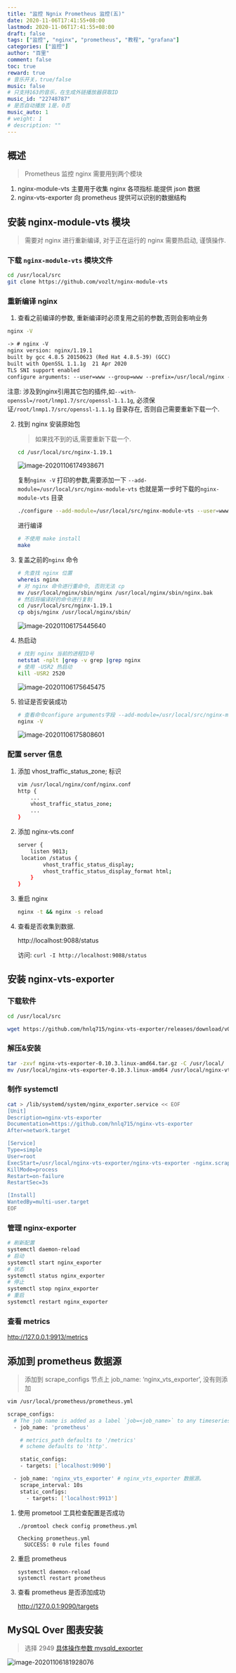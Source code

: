 ```yaml
---
title: "监控 Ngnix Prometheus 监控(五)"
date: 2020-11-06T17:41:55+08:00
lastmod: 2020-11-06T17:41:55+08:00
draft: false
tags: ["监控", "nginx", "prometheus", "教程", "grafana"]
categories: ["监控"]
author: "百里"
comment: false
toc: true
reward: true
# 音乐开关，true/false
music: false
# 只支持163的音乐，在生成外链播放器获取ID
music_id: "22748787"
# 是否自动播放 1是，0否
music_auto: 1
# weight: 1
# description: ""
---
```


## 概述

> Prometheus 监控 nginx 需要用到两个模块

1. nginx-module-vts 主要用于收集 nginx 各项指标.能提供 json 数据
2. nginx-vts-exporter 向 prometheus 提供可以识别的数据结构



## 安装 nginx-module-vts 模块

> 需要对 nginx 进行重新编译, 对于正在运行的 nginx 需要热启动, 谨慎操作.

### 下载 `nginx-module-vts` 模块文件

```sh
cd /usr/local/src
git clone https://github.com/vozlt/nginx-module-vts 
```

### 重新编译 nginx 

1. 查看之前编译的参数, 重新编译时必须复用之前的参数,否则会影响业务

```sh
nginx -V 
```

```tex
-> # nginx -V
nginx version: nginx/1.19.1
built by gcc 4.8.5 20150623 (Red Hat 4.8.5-39) (GCC) 
built with OpenSSL 1.1.1g  21 Apr 2020
TLS SNI support enabled
configure arguments: --user=www --group=www --prefix=/usr/local/nginx --with-http_stub_status_module --with-http_ssl_module --with-http_v2_module --with-http_gzip_static_module --with-http_sub_module --with-stream --with-stream_ssl_module --with-openssl=/root/lnmp1.7/src/openssl-1.1.1g --with-openssl-opt=enable-weak-ssl-ciphers
```

注意: 涉及到nginx引用其它包的插件,如`--with-openssl=/root/lnmp1.7/src/openssl-1.1.1g`, 必须保证`/root/lnmp1.7/src/openssl-1.1.1g` 目录存在, 否则自己需要重新下载一个.

2. 找到 nginx 安装原始包

   > 如果找不到的话,需要重新下载一个.

   ```sh
   cd /usr/local/src/nginx-1.19.1
   ```

   ![image-20201106174938671](https://cdn.jsdelivr.net/gh/yezihack/assets@master/b/20201106174946.png?imageslim)

   复制`nginx -V` 打印的参数,需要添加一下 `--add-module=/usr/local/src/nginx-module-vts` 也就是第一步时下载的`nginx-module-vts` 目录

   ```sh
   ./configure --add-module=/usr/local/src/nginx-module-vts --user=www --group=www --prefix=/usr/local/nginx --with-http_stub_status_module --with-http_ssl_module --with-http_v2_module --with-http_gzip_static_module --with-http_sub_module --with-stream --with-stream_ssl_module --with-openssl=/root/lnmp1.7/src/openssl-1.1.1g --with-openssl-opt=enable-weak-ssl-ciphers
   ```

   进行编译

   ```sh
   # 不使用 make install
   make 
   ```

3. 复盖之前的`nginx` 命令

   ```sh
   # 先查找 nginx 位置
   whereis nginx 
   # 对 nginx 命令进行重命令, 否则无法 cp
   mv /usr/local/nginx/sbin/nginx /usr/local/nginx/sbin/nginx.bak
   # 然后将编译好的命令进行复制
   cd /usr/local/src/nginx-1.19.1
   cp objs/nginx /usr/local/nginx/sbin/
   ```

   ![image-20201106175445640](https://cdn.jsdelivr.net/gh/yezihack/assets@master/b/20201106175446.png?imageslim)

4. 热启动

   ```sh
   # 找到 nginx 当前的进程ID号
   netstat -nplt |grep -v grep |grep nginx
   # 使用 -USR2 热启动
   kill -USR2 2520
   ```

   ![image-20201106175645475](https://cdn.jsdelivr.net/gh/yezihack/assets@master/b/20201106175646.png?imageslim)

5. 验证是否安装成功

   ```sh
   # 查看命令configure arguments字段 --add-module=/usr/local/src/nginx-module-vts 是否存在?
   nginx -V 
   ```

   ![image-20201106175808601](https://cdn.jsdelivr.net/gh/yezihack/assets@master/b/20201106175809.png?imageslim)

### 配置 server 信息

1. 添加 vhost_traffic_status_zone; 标识
    ```sh
    vim /usr/local/nginx/conf/nginx.conf
    http {
        ...
        vhost_traffic_status_zone;
        ...
    }
    ```

2. 添加 nginx-vts.conf

   ```sh
   server {        
       listen 9013;   
    location /status {
           vhost_traffic_status_display;
           vhost_traffic_status_display_format html;
       }
   }
   ```
   
3. 重启 nginx

    ```sh
    nginx -t && nginx -s reload
    ```

4. 查看是否收集到数据.

    http://localhost:9088/status

    访问: `curl -I http://localhost:9088/status`

## 安装 nginx-vts-exporter

### 下载软件

```sh
cd /usr/local/src

wget https://github.com/hnlq715/nginx-vts-exporter/releases/download/v0.10.3/nginx-vts-exporter-0.10.3.linux-amd64.tar.gz -C 
```

### 解压&安装

```sh
tar -zxvf nginx-vts-exporter-0.10.3.linux-amd64.tar.gz -C /usr/local/
mv /usr/local/nginx-vts-exporter-0.10.3.linux-amd64 /usr/local/nginx-vts-exporter
```

### 制作 systemctl 

```sh
cat > /lib/systemd/system/nginx_exporter.service << EOF
[Unit]
Description=nginx-vts-exporter
Documentation=https://github.com/hnlq715/nginx-vts-exporter
After=network.target

[Service]
Type=simple
User=root
ExecStart=/usr/local/nginx-vts-exporter/nginx-vts-exporter -nginx.scrape_uri=http://localhost:9013/status/format/json
KillMode=process
Restart=on-failure
RestartSec=3s

[Install]
WantedBy=multi-user.target
EOF
```

### 管理 nginx-exporter

````sh
# 刷新配置
systemctl daemon-reload
# 启动
systemctl start nginx_exporter
# 状态
systemctl status nginx_exporter
# 停止
systemctl stop nginx_exporter
# 重启
systemctl restart nginx_exporter
````

### 查看 metrics

http://127.0.0.1:9913/metrics

## 添加到 prometheus 数据源

> 添加到 scrape_configs 节点上 job_name: ‘nginx_vts_exporter’, 没有则添加

```sh
vim /usr/local/prometheus/prometheus.yml

scrape_configs:
  # The job name is added as a label `job=<job_name>` to any timeseries scraped from this config.
  - job_name: 'prometheus'

    # metrics_path defaults to '/metrics'
    # scheme defaults to 'http'.

    static_configs:
    - targets: ['localhost:9090']

  - job_name: 'nginx_vts_exporter' # nginx_vts_exporter 数据源。
    scrape_interval: 10s
    static_configs:
      - targets: ['localhost:9913']
```

1. 使用 prometool 工具检查配置是否成功

   ```shell
   ./promtool check config prometheus.yml
   ```

   ```shell
   Checking prometheus.yml
     SUCCESS: 0 rule files found
   ```
   
2. 重启 prometheus 

   ```shell
   systemctl daemon-reload
   systemctl restart prometheus
   ```

3. 查看 prometheus 是否添加成功

   http://127.0.0.1:9090/targets

## MySQL Over 图表安装

> 选择 2949 [具体操作参数 mysqld_exporter](https://www.sgfoot.com/mysqld_exporter.html#mysql-over-%E5%9B%BE%E8%A1%A8%E5%AE%89%E8%A3%85)

![image-20201106181928076](https://cdn.jsdelivr.net/gh/yezihack/assets@master/b/20201106181929.png?imageslim)